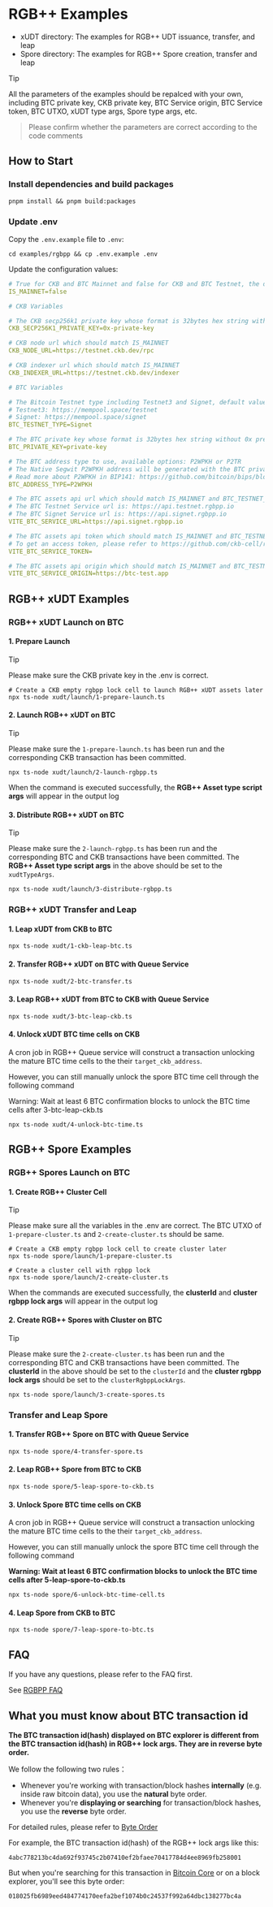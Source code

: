 # RGB++ Examples

- xUDT directory: The examples for RGB++ UDT issuance, transfer, and leap
- Spore directory: The examples for RGB++ Spore creation, transfer and leap

> [!TIP]
> All the parameters of the examples should be repalced with your own, including BTC private key, CKB private key, BTC Service origin, BTC Service token, BTC UTXO, xUDT type args, Spore type args, etc. 

> Please confirm whether the parameters are correct according to the code comments

## How to Start

### Install dependencies and build packages

```
pnpm install && pnpm build:packages
```
### Update .env

Copy the `.env.example` file to `.env`:

```shell
cd examples/rgbpp && cp .env.example .env
```

Update the configuration values:

```yaml
# True for CKB and BTC Mainnet and false for CKB and BTC Testnet, the default value is false
IS_MAINNET=false

# CKB Variables

# The CKB secp256k1 private key whose format is 32bytes hex string with 0x prefix
CKB_SECP256K1_PRIVATE_KEY=0x-private-key

# CKB node url which should match IS_MAINNET
CKB_NODE_URL=https://testnet.ckb.dev/rpc

# CKB indexer url which should match IS_MAINNET
CKB_INDEXER_URL=https://testnet.ckb.dev/indexer

# BTC Variables

# The Bitcoin Testnet type including Testnet3 and Signet, default value is Signet
# Testnet3: https://mempool.space/testnet
# Signet: https://mempool.space/signet
BTC_TESTNET_TYPE=Signet

# The BTC private key whose format is 32bytes hex string without 0x prefix
BTC_PRIVATE_KEY=private-key

# The BTC address type to use, available options: P2WPKH or P2TR
# The Native Segwit P2WPKH address will be generated with the BTC private key as default
# Read more about P2WPKH in BIP141: https://github.com/bitcoin/bips/blob/master/bip-0141.mediawiki#p2wpkh
BTC_ADDRESS_TYPE=P2WPKH

# The BTC assets api url which should match IS_MAINNET and BTC_TESTNET_TYPE
# The BTC Testnet Service url is: https://api.testnet.rgbpp.io
# The BTC Signet Service url is: https://api.signet.rgbpp.io
VITE_BTC_SERVICE_URL=https://api.signet.rgbpp.io

# The BTC assets api token which should match IS_MAINNET and BTC_TESTNET_TYPE
# To get an access token, please refer to https://github.com/ckb-cell/rgbpp-sdk/tree/develop/packages/service#get-an-access-token
VITE_BTC_SERVICE_TOKEN=

# The BTC assets api origin which should match IS_MAINNET and BTC_TESTNET_TYPE
VITE_BTC_SERVICE_ORIGIN=https://btc-test.app
```

## RGB++ xUDT Examples

### RGB++ xUDT Launch on BTC

#### 1. Prepare Launch

> [!TIP]
> Please make sure the CKB private key in the .env is correct.

```shell
# Create a CKB empty rgbpp lock cell to launch RGB++ xUDT assets later
npx ts-node xudt/launch/1-prepare-launch.ts
```
#### 2. Launch RGB++ xUDT on BTC

> [!TIP]
> Please make sure the `1-prepare-launch.ts` has been run and the corresponding CKB transaction has been committed.

```shell
npx ts-node xudt/launch/2-launch-rgbpp.ts
```

When the command is executed successfully, the **RGB++ Asset type script args** will appear in the output log

#### 3. Distribute RGB++ xUDT on BTC

> [!TIP]
> Please make sure the `2-launch-rgbpp.ts` has been run and the corresponding BTC and CKB transactions have been committed.
> The **RGB++ Asset type script args** in the above should be set to the `xudtTypeArgs`.

```shell
npx ts-node xudt/launch/3-distribute-rgbpp.ts
```

### RGB++ xUDT Transfer and Leap

#### 1. Leap xUDT from CKB to BTC

```shell
npx ts-node xudt/1-ckb-leap-btc.ts 
```

#### 2. Transfer RGB++ xUDT on BTC with Queue Service

```shell
npx ts-node xudt/2-btc-transfer.ts 
```

#### 3. Leap RGB++ xUDT from BTC to CKB with Queue Service

```shell
npx ts-node xudt/3-btc-leap-ckb.ts 
```

#### 4. Unlock xUDT BTC time cells on CKB

A cron job in RGB++ Queue service will construct a transaction unlocking the mature BTC time cells to the their `target_ckb_address`.

However, you can still manually unlock the spore BTC time cell through the following command

Warning: Wait at least 6 BTC confirmation blocks to unlock the BTC time cells after 3-btc-leap-ckb.ts

```shell
npx ts-node xudt/4-unlock-btc-time.ts 
```

## RGB++ Spore Examples

### RGB++ Spores Launch on BTC

#### 1. Create RGB++ Cluster Cell

> [!TIP]
> Please make sure all the variables in the .env are correct.
> The BTC UTXO of `1-prepare-cluster.ts` and `2-create-cluster.ts` should be same.

```shell
# Create a CKB empty rgbpp lock cell to create cluster later
npx ts-node spore/launch/1-prepare-cluster.ts

# Create a cluster cell with rgbpp lock
npx ts-node spore/launch/2-create-cluster.ts
```

When the commands are executed successfully, the **clusterId** and **cluster rgbpp lock args** will appear in the output log

#### 2. Create RGB++ Spores with Cluster on BTC

> [!TIP]
> Please make sure the `2-create-cluster.ts` has been run and the corresponding BTC and CKB transactions have been committed.
> The **clusterId** in the above should be set to the `clusterId` and the **cluster rgbpp lock args** should be set to the `clusterRgbppLockArgs`.

```shell
npx ts-node spore/launch/3-create-spores.ts
```

### Transfer and Leap Spore

#### 1. Transfer RGB++ Spore on BTC with Queue Service

```shell
npx ts-node spore/4-transfer-spore.ts
```

#### 2. Leap RGB++ Spore from BTC to CKB

```shell
npx ts-node spore/5-leap-spore-to-ckb.ts
```

#### 3. Unlock Spore BTC time cells on CKB

A cron job in RGB++ Queue service will construct a transaction unlocking the mature BTC time cells to the their `target_ckb_address`.

However, you can still manually unlock the spore BTC time cell through the following command

**Warning: Wait at least 6 BTC confirmation blocks to unlock the BTC time cells after 5-leap-spore-to-ckb.ts**

```shell
npx ts-node spore/6-unlock-btc-time-cell.ts
```

#### 4. Leap Spore from CKB to BTC

```shell
npx ts-node spore/7-leap-spore-to-btc.ts
```

## FAQ

If you have any questions, please refer to the FAQ first.

See [RGBPP FAQ](https://github.com/ckb-cell/rgbpp-sdk/wiki/RGBPP--FAQ)


## What you must know about BTC transaction id

**The BTC transaction id(hash) displayed on BTC explorer is different from the BTC transaction id(hash) in RGB++ lock args. They are in reverse byte order.**

We follow the following two rules： 

- Whenever you're working with transaction/block hashes **internally** (e.g. inside raw bitcoin data), you use the **natural** byte order.
- Whenever you're **displaying or searching** for transaction/block hashes, you use the **reverse** byte order.

For detailed rules, please refer to [Byte Order](https://learnmeabitcoin.com/technical/general/byte-order/)

For example, the BTC transaction id(hash) of the RGB++ lock args like this: 

```
4abc778213bc4da692f93745c2b07410ef2bfaee70417784d4ee8969fb258001
```

But when you're searching for this transaction in [Bitcoin Core](https://bitcoin.org/en/bitcoin-core/) or on a block explorer, you'll see this byte order:

```
018025fb6989eed484774170eefa2bef1074b0c24537f992a64dbc138277bc4a
```
